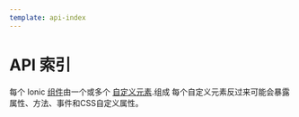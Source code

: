 ```yaml
---
template: api-index
---
```


# API 索引

每个 Ionic [组件](/docs/components)由一个或多个 [自定义元素](https://developer.mozilla.org/en-US/docs/Web/Web_Components/Using_custom_elements).组成 每个自定义元素反过来可能会暴露属性、方法、事件和CSS自定义属性。